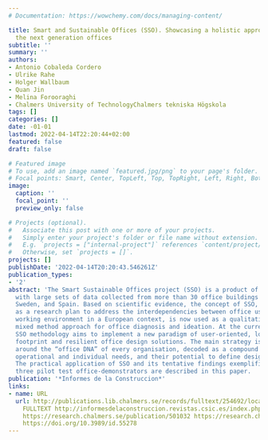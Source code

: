 ```yaml
---
# Documentation: https://wowchemy.com/docs/managing-content/

title: Smart and Sustainable Offices (SSO). Showcasing a holistic approach to realise
  the next generation offices
subtitle: ''
summary: ''
authors:
- Antonio Cobaleda Cordero
- Ulrike Rahe
- Holger Wallbaum
- Quan Jin
- Melina Forooraghi
- Chalmers University of TechnologyChalmers tekniska Högskola
tags: []
categories: []
date: -01-01
lastmod: 2022-04-14T22:20:44+02:00
featured: false
draft: false

# Featured image
# To use, add an image named `featured.jpg/png` to your page's folder.
# Focal points: Smart, Center, TopLeft, Top, TopRight, Left, Right, BottomLeft, Bottom, BottomRight.
image:
  caption: ''
  focal_point: ''
  preview_only: false

# Projects (optional).
#   Associate this post with one or more of your projects.
#   Simply enter your project's folder or file name without extension.
#   E.g. `projects = ["internal-project"]` references `content/project/deep-learning/index.md`.
#   Otherwise, set `projects = []`.
projects: []
publishDate: '2022-04-14T20:20:43.546261Z'
publication_types:
- '2'
abstract: 'The Smart Sustainable Offices project (SSO) is a product of years of research
  with large sets of data collected from more than 30 office buildings in Switzerland,
  Sweden, and Spain. Based on scientific evidence, the concept of SSO, initially conceived
  as a research plan to address the interdependencies between office users and their
  working environment in a European context, is now used as a qualitative and quantitative
  mixed method approach for office diagnosis and ideation. At the current stage, the
  SSO methodology aims to implement a new paradigm of user-oriented, lower carbon
  footprint and resilient office design solutions. The main strategy is articulated
  around the “office DNA” of every organisation, decoded as a compound of work patterns,
  operational and individual needs, and their potential to define design criteria.
  The practical application of SSO and its tentative findings exemplified through
  three pilot test office-demonstrators are described in this paper.  '
publication: '*Informes de la Construccion*'
links:
- name: URL
  url: http://publications.lib.chalmers.se/records/fulltext/254692/local_254692.pdf
    FULLTEXT http://informesdelaconstruccion.revistas.csic.es/index.php/informesdelaconstruccion/article/download/5869/6886
    https://research.chalmers.se/publication/501032 https://research.chalmers.se/publication/254692
    https://doi.org/10.3989/id.55278
---
```

